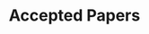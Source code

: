 ---
layout: page
permalink: /accepted_papers/
title: Accepted Papers
description:
nav: false
nav_order: 4
---